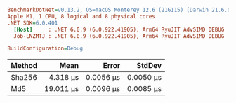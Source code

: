 ``` ini

BenchmarkDotNet=v0.13.2, OS=macOS Monterey 12.6 (21G115) [Darwin 21.6.0]
Apple M1, 1 CPU, 8 logical and 8 physical cores
.NET SDK=6.0.401
  [Host]     : .NET 6.0.9 (6.0.922.41905), Arm64 RyuJIT AdvSIMD DEBUG
  Job-LNZMTJ : .NET 6.0.9 (6.0.922.41905), Arm64 RyuJIT AdvSIMD DEBUG

BuildConfiguration=Debug  

```
| Method |      Mean |     Error |    StdDev |
|------- |----------:|----------:|----------:|
| Sha256 |  4.318 μs | 0.0056 μs | 0.0050 μs |
|    Md5 | 19.011 μs | 0.0096 μs | 0.0085 μs |
